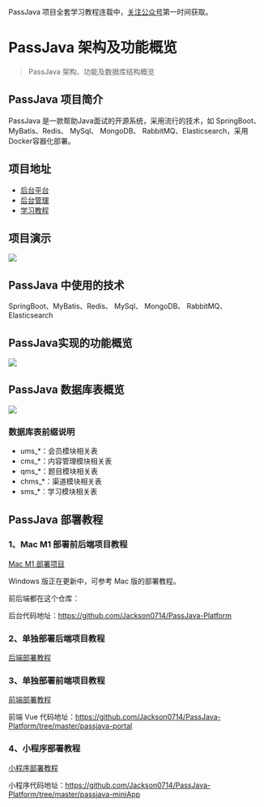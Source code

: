 PassJava 项目全套学习教程连载中，[关注公众号](#公众号)第一时间获取。

# PassJava 架构及功能概览

> PassJava 架构、功能及数据库结构概览

## PassJava 项目简介

PassJava 是一款帮助Java面试的开源系统，采用流行的技术，如 SpringBoot、MyBatis、Redis、 MySql、 MongoDB、 RabbitMQ、Elasticsearch，采用Docker容器化部署。

## 项目地址

* [后台平台](https://github.com/Jackson0714/PassJava-Platform)
* [后台管理](https://github.com/Jackson0714/PassJava-Portal)
* [学习教程](https://github.com/Jackson0714/PassJava-Learning)

## 项目演示

![](https://static001.geekbang.org/infoq/1a/1a00670c3bb10bc125f7b91d9ca169b4.gif)

## PassJava 中使用的技术

SpringBoot、MyBatis、Redis、 MySql、 MongoDB、 RabbitMQ、Elasticsearch

## PassJava实现的功能概览

![](https://static001.geekbang.org/infoq/1a/1a00670c3bb10bc125f7b91d9ca169b4.gif)

## PassJava 数据库表概览

![](http://cdn.jayh.club/blog/20200411/4jVMyPUGn0ns.png?imageslim)

### 数据库表前缀说明

- ums_*：会员模块相关表
- cms_*：内容管理模块相关表
- qms_*：题目模块相关表
- chms_*：渠道模块相关表
- sms_*：学习模块相关表

## PassJava 部署教程

### 1、Mac M1 部署前后端项目教程

[Mac M1 部署项目](http://www.passjava.cn/#/01.项目简介/7.本地部署项目Mac版)

Windows 版正在更新中，可参考 Mac 版的部署教程。


前后端都在这个仓库：

后台代码地址：https://github.com/Jackson0714/PassJava-Platform

### 2、单独部署后端项目教程

[后端部署教程](http://www.passjava.cn/#/01.PassJava/01.Introduction/7.%E6%9C%AC%E5%9C%B0%E9%83%A8%E7%BD%B2%E9%A1%B9%E7%9B%AEMac%E7%89%88)

### 3、单独部署前端项目教程

[前端部署教程](https://github.com/Jackson0714/PassJava-Platform/tree/master/passjava-portal)

前端 Vue 代码地址：https://github.com/Jackson0714/PassJava-Platform/tree/master/passjava-portal

### 4、小程序部署教程

 [小程序部署教程](https://github.com/Jackson0714/PassJava-Platform/blob/master/passjava-miniApp/README.md)

小程序代码地址：https://github.com/Jackson0714/PassJava-Platform/tree/master/passjava-miniApp
